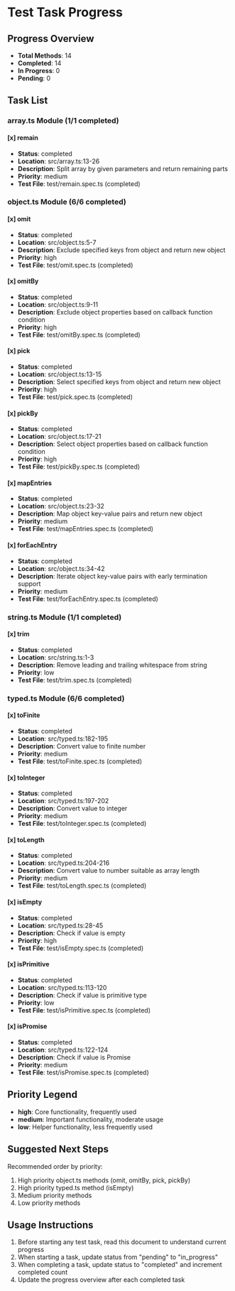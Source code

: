 # Test Task Progress

## Progress Overview
- **Total Methods**: 14
- **Completed**: 14
- **In Progress**: 0  
- **Pending**: 0

## Task List

### array.ts Module (1/1 completed)

#### [x] remain
- **Status**: completed
- **Location**: src/array.ts:13-26
- **Description**: Split array by given parameters and return remaining parts
- **Priority**: medium
- **Test File**: test/remain.spec.ts (completed)

### object.ts Module (6/6 completed)

#### [x] omit
- **Status**: completed
- **Location**: src/object.ts:5-7
- **Description**: Exclude specified keys from object and return new object
- **Priority**: high
- **Test File**: test/omit.spec.ts (completed)

#### [x] omitBy
- **Status**: completed
- **Location**: src/object.ts:9-11
- **Description**: Exclude object properties based on callback function condition
- **Priority**: high
- **Test File**: test/omitBy.spec.ts (completed)

#### [x] pick
- **Status**: completed
- **Location**: src/object.ts:13-15
- **Description**: Select specified keys from object and return new object
- **Priority**: high
- **Test File**: test/pick.spec.ts (completed)

#### [x] pickBy
- **Status**: completed
- **Location**: src/object.ts:17-21
- **Description**: Select object properties based on callback function condition
- **Priority**: high
- **Test File**: test/pickBy.spec.ts (completed)

#### [x] mapEntries
- **Status**: completed
- **Location**: src/object.ts:23-32
- **Description**: Map object key-value pairs and return new object
- **Priority**: medium
- **Test File**: test/mapEntries.spec.ts (completed)

#### [x] forEachEntry
- **Status**: completed
- **Location**: src/object.ts:34-42
- **Description**: Iterate object key-value pairs with early termination support
- **Priority**: medium
- **Test File**: test/forEachEntry.spec.ts (completed)

### string.ts Module (1/1 completed)

#### [x] trim
- **Status**: completed
- **Location**: src/string.ts:1-3
- **Description**: Remove leading and trailing whitespace from string
- **Priority**: low
- **Test File**: test/trim.spec.ts (completed)

### typed.ts Module (6/6 completed)

#### [x] toFinite
- **Status**: completed
- **Location**: src/typed.ts:182-195
- **Description**: Convert value to finite number
- **Priority**: medium
- **Test File**: test/toFinite.spec.ts (completed)

#### [x] toInteger
- **Status**: completed
- **Location**: src/typed.ts:197-202
- **Description**: Convert value to integer
- **Priority**: medium
- **Test File**: test/toInteger.spec.ts (completed)

#### [x] toLength
- **Status**: completed
- **Location**: src/typed.ts:204-216
- **Description**: Convert value to number suitable as array length
- **Priority**: medium
- **Test File**: test/toLength.spec.ts (completed)

#### [x] isEmpty
- **Status**: completed
- **Location**: src/typed.ts:28-45
- **Description**: Check if value is empty
- **Priority**: high
- **Test File**: test/isEmpty.spec.ts (completed)

#### [x] isPrimitive
- **Status**: completed
- **Location**: src/typed.ts:113-120
- **Description**: Check if value is primitive type
- **Priority**: low
- **Test File**: test/isPrimitive.spec.ts (completed)

#### [x] isPromise
- **Status**: completed
- **Location**: src/typed.ts:122-124
- **Description**: Check if value is Promise
- **Priority**: medium
- **Test File**: test/isPromise.spec.ts (completed)

## Priority Legend
- **high**: Core functionality, frequently used
- **medium**: Important functionality, moderate usage
- **low**: Helper functionality, less frequently used

## Suggested Next Steps
Recommended order by priority:
1. High priority object.ts methods (omit, omitBy, pick, pickBy)
2. High priority typed.ts method (isEmpty)
3. Medium priority methods
4. Low priority methods

## Usage Instructions
1. Before starting any test task, read this document to understand current progress
2. When starting a task, update status from "pending" to "in_progress"
3. When completing a task, update status to "completed" and increment completed count
4. Update the progress overview after each completed task